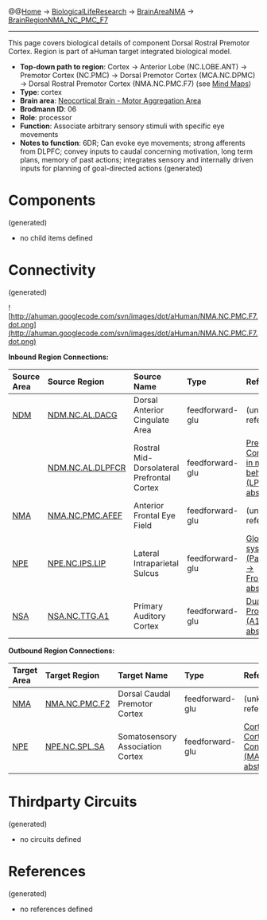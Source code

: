 @@[Home](Home.md) -> [BiologicalLifeResearch](BiologicalLifeResearch.md) -> [BrainAreaNMA](BrainAreaNMA.md) -> [BrainRegionNMA\_NC\_PMC\_F7](BrainRegionNMA_NC_PMC_F7.md)

---


This page covers biological details of component Dorsal Rostral Premotor Cortex.
Region is part of aHuman target integrated biological model.

  * **Top-down path to region**: Cortex -> Anterior Lobe (NC.LOBE.ANT) -> Premotor Cortex (NC.PMC) -> Dorsal Premotor Cortex (MCA.NC.DPMC) -> Dorsal Rostral Premotor Cortex (NMA.NC.PMC.F7) (see [Mind Maps](OverallMindMaps.md))
  * **Type**: cortex
  * **Brain area**: [Neocortical Brain - Motor Aggregation Area](BrainAreaNMA.md)
  * **Brodmann ID**: 06
  * **Role**: processor
  * **Function**: Associate arbitrary sensory stimuli with specific eye movements
  * **Notes to function**: 6DR; Can evoke eye movements; strong afferents from DLPFC; convey inputs to caudal concerning motivation, long term plans, memory of past actions; integrates sensory and internally driven inputs for planning of goal-directed actions
(generated)
# Components #
(generated)


  * no child items defined

# Connectivity #
(generated)


![http://ahuman.googlecode.com/svn/images/dot/aHuman/NMA.NC.PMC.F7.dot.png](http://ahuman.googlecode.com/svn/images/dot/aHuman/NMA.NC.PMC.F7.dot.png)

**Inbound Region Connections:**

| **Source Area** | **Source Region** | **Source Name** | **Type** | **Reference** |
|:----------------|:------------------|:----------------|:---------|:--------------|
| [NDM](BrainAreaNDM.md) | [NDM.NC.AL.DACG](BrainRegionNDM_NC_AL_DACG.md) | Dorsal Anterior Cingulate Area | feedforward-glu | (unknown reference) |
|                 | [NDM.NC.AL.DLPFCR](BrainRegionNDM_NC_AL_DLPFCR.md) | Rostral Mid-Dorsolateral Prefrontal Cortex | feedforward-glu | [Prefrontal Cortex (PFC) in motor behavior (LPFC -> PMC, abstract)](https://www.google.ru/search?hl=rutbo=ptbm=bksq=isbn:0080887988) |
| [NMA](BrainAreaNMA.md) | [NMA.NC.PMC.AFEF](BrainRegionNMA_NC_PMC_AFEF.md) | Anterior Frontal Eye Field | feedforward-glu | (unknown reference) |
| [NPE](BrainAreaNPE.md) | [NPE.NC.IPS.LIP](BrainRegionNPE_NC_IPS_LIP.md) | Lateral Intraparietal Sulcus | feedforward-glu | [Global visual system (ParietalCortex -> FrontalCortex, abstract)](http://www.sciencedirect.com/science/article/pii/S0959438808001566) |
| [NSA](BrainAreaNSA.md) | [NSA.NC.TTG.A1](BrainRegionNSA_NC_TTG_A1.md) | Primary Auditory Cortex | feedforward-glu | [Dual Auditory Processing (A1 -> DLPFC, abstract)](http://www.ncbi.nlm.nih.gov/pmc/articles/PMC2846110/) |

**Outbound Region Connections:**

| **Target Area** | **Target Region** | **Target Name** | **Type** | **Reference** |
|:----------------|:------------------|:----------------|:---------|:--------------|
| [NMA](BrainAreaNMA.md) | [NMA.NC.PMC.F2](BrainRegionNMA_NC_PMC_F2.md) | Dorsal Caudal Premotor Cortex | feedforward-glu | (unknown reference) |
| [NPE](BrainAreaNPE.md) | [NPE.NC.SPL.SA](BrainRegionNPE_NC_SPL_SA.md) | Somatosensory Association Cortex | feedforward-glu | [Cortico-Cortical Connectivity (MA -> SA, abstract)](http://www.sciencedirect.com/science/article/pii/S1053810011000080) |

# Thirdparty Circuits #
(generated)

  * no circuits defined

# References #
(generated)

  * no references defined

